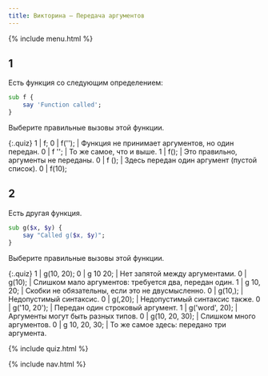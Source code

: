```yaml
---
title: Викторина — Передача аргументов
---
```


{% include menu.html %}

## 1

Есть функция со следующим определением:

```raku
sub f {
    say 'Function called';
}
```

Выберите правильные вызовы этой функции.

{:.quiz}
1 | f;
0 | f(&apos;&apos;); | Функция не принимает аргументов, но один передан.
0 | f &apos;&apos;; | То же самое, что и выше.
1 | f(); | Это правильно, аргументы не переданы.
0 | f (); | Здесь передан один аргумент (пустой список).
0 | f(10);

## 2

Есть другая функция.

```raku
sub g($x, $y) {
    say "Called g($x, $y)";
}
```

Выберите правильные вызовы этой функции.

{:.quiz}
1 | g(10, 20);
0 | g 10 20; | Нет запятой между аргументами.
0 | g(10); | Слишком мало аргументов: требуется два, передан один.
1 | g 10, 20; | Скобки не обязательны, если это не двусмысленно.
0 | g(10,); | Недопустимый синтаксис.
0 | g(,20); | Недопустимый синтаксис также.
0 | g(&apos;10, 20&apos;); | Передан один строковый аргумент.
1 | g(&apos;word&apos;, 20); | Аргументы могут быть разных типов.
0 | g(10, 20, 30); | Слишком много аргументов.
0 | g 10, 20, 30; | То же самое здесь: передано три аргумента.


{% include quiz.html %}

{% include nav.html %}